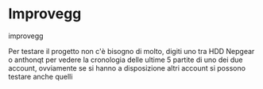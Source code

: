 # Improvegg
improvegg

Per testare il progetto non c'è bisogno di molto, digiti uno tra HDD Nepgear o anthonqt per vedere la cronologia delle ultime 5 partite di uno dei due account, ovviamente se si hanno a disposizione altri account si possono testare anche quelli
